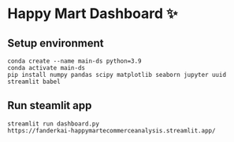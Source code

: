 # Happy Mart Dashboard ✨

## Setup environment
```
conda create --name main-ds python=3.9
conda activate main-ds
pip install numpy pandas scipy matplotlib seaborn jupyter uuid streamlit babel
```

## Run steamlit app
```
streamlit run dashboard.py
https://fanderkai-happymartecommerceanalysis.streamlit.app/
```
